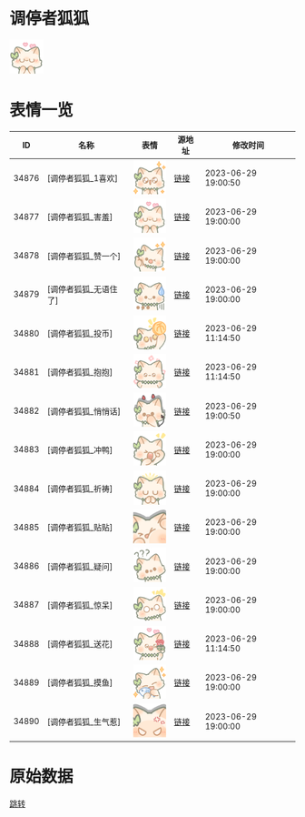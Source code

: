 # 调停者狐狐

<img src="./cover.png" height="60" alt="cover" />

# 表情一览

|ID|名称|表情|源地址|修改时间|
|----|----|----|----|----|
|34876|[调停者狐狐_1喜欢]|<img src="./pic/034876_%5B调停者狐狐_1喜欢%5D.png" height="60" alt="1喜欢"/>|[链接](https://i0.hdslb.com/bfs/garb/f0774447637a6871a757ab91004e0b3ec04f9628.png)|2023-06-29 19:00:50|
|34877|[调停者狐狐_害羞]|<img src="./pic/034877_%5B调停者狐狐_害羞%5D.png" height="60" alt="害羞"/>|[链接](https://i0.hdslb.com/bfs/garb/d77e60174105ec410cffff74c1047805da68a719.png)|2023-06-29 19:00:00|
|34878|[调停者狐狐_赞一个]|<img src="./pic/034878_%5B调停者狐狐_赞一个%5D.png" height="60" alt="赞一个"/>|[链接](https://i0.hdslb.com/bfs/garb/e4a77c4759becdf73e86988f522af61532768790.png)|2023-06-29 19:00:00|
|34879|[调停者狐狐_无语住了]|<img src="./pic/034879_%5B调停者狐狐_无语住了%5D.png" height="60" alt="无语住了"/>|[链接](https://i0.hdslb.com/bfs/garb/4343c115f25daf7da11c16fa782a6000c72cfacb.png)|2023-06-29 19:00:00|
|34880|[调停者狐狐_投币]|<img src="./pic/034880_%5B调停者狐狐_投币%5D.png" height="60" alt="投币"/>|[链接](https://i0.hdslb.com/bfs/garb/f4474fc3b08f4107827a6dc577914b9aab5d7303.png)|2023-06-29 11:14:50|
|34881|[调停者狐狐_抱抱]|<img src="./pic/034881_%5B调停者狐狐_抱抱%5D.png" height="60" alt="抱抱"/>|[链接](https://i0.hdslb.com/bfs/garb/1c1f27553fb799945a1119b20d7e0064e4ac3dbf.png)|2023-06-29 11:14:50|
|34882|[调停者狐狐_悄悄话]|<img src="./pic/034882_%5B调停者狐狐_悄悄话%5D.png" height="60" alt="悄悄话"/>|[链接](https://i0.hdslb.com/bfs/garb/271631c3718a7f82936de8e33e0b7997805a4317.png)|2023-06-29 19:00:50|
|34883|[调停者狐狐_冲鸭]|<img src="./pic/034883_%5B调停者狐狐_冲鸭%5D.png" height="60" alt="冲鸭"/>|[链接](https://i0.hdslb.com/bfs/garb/7b038e09b7d24fd7c29d7c4319e6d7be97c774f6.png)|2023-06-29 19:00:00|
|34884|[调停者狐狐_祈祷]|<img src="./pic/034884_%5B调停者狐狐_祈祷%5D.png" height="60" alt="祈祷"/>|[链接](https://i0.hdslb.com/bfs/garb/fd394fbb33826db128dbed60e87efd6774be14a9.png)|2023-06-29 19:00:00|
|34885|[调停者狐狐_贴贴]|<img src="./pic/034885_%5B调停者狐狐_贴贴%5D.png" height="60" alt="贴贴"/>|[链接](https://i0.hdslb.com/bfs/garb/58c2ad79c9a7fd5446b14e2ee6014468193177c1.png)|2023-06-29 19:00:00|
|34886|[调停者狐狐_疑问]|<img src="./pic/034886_%5B调停者狐狐_疑问%5D.png" height="60" alt="疑问"/>|[链接](https://i0.hdslb.com/bfs/garb/0f03be4c9d8e1bc03c9a9af3d3dfdf5a903487e1.png)|2023-06-29 19:00:00|
|34887|[调停者狐狐_惊呆]|<img src="./pic/034887_%5B调停者狐狐_惊呆%5D.png" height="60" alt="惊呆"/>|[链接](https://i0.hdslb.com/bfs/garb/05a71d717c3d607df787c5c32486495c6c9bd522.png)|2023-06-29 19:00:00|
|34888|[调停者狐狐_送花]|<img src="./pic/034888_%5B调停者狐狐_送花%5D.png" height="60" alt="送花"/>|[链接](https://i0.hdslb.com/bfs/garb/60e7495705cd578e2c4a02625fbaf0bfdc4fae32.png)|2023-06-29 11:14:50|
|34889|[调停者狐狐_摸鱼]|<img src="./pic/034889_%5B调停者狐狐_摸鱼%5D.png" height="60" alt="摸鱼"/>|[链接](https://i0.hdslb.com/bfs/garb/0c3516f5893ecaf8aa8894c5bbd5a0c0059dbd7c.png)|2023-06-29 19:00:00|
|34890|[调停者狐狐_生气惹]|<img src="./pic/034890_%5B调停者狐狐_生气惹%5D.png" height="60" alt="生气惹"/>|[链接](https://i0.hdslb.com/bfs/garb/fc3733edc6711e3e88b07ab1b7d544f6f37951d5.png)|2023-06-29 19:00:00|

# 原始数据

[跳转](./raw.json)

